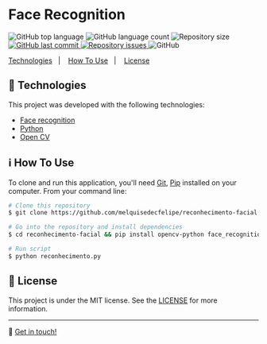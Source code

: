 <h1>Face Recognition</h1>

<p>
  <img alt="GitHub top language" src="https://img.shields.io/github/languages/top/melquisedecfelipe/reconhecimento-facial.svg">

  <img alt="GitHub language count" src="https://img.shields.io/github/languages/count/melquisedecfelipe/reconhecimento-facial.svg">

  <img alt="Repository size" src="https://img.shields.io/github/repo-size/melquisedecfelipe/reconhecimento-facial.svg">

  <a href="https://github.com/melquisedecfelipe/reconhecimento-facial/commits/master">
    <img alt="GitHub last commit" src="https://img.shields.io/github/last-commit/melquisedecfelipe/reconhecimento-facial.svg">
  </a>

  <a href="https://github.com/melquisedecfelipe/reconhecimento-facial/issues">
    <img alt="Repository issues" src="https://img.shields.io/github/issues/melquisedecfelipe/reconhecimento-facial.svg">
  </a>

  <img alt="GitHub" src="https://img.shields.io/github/license/melquisedecfelipe/reconhecimento-facial.svg">
</p>

<p>
  <a href="#rocket-technologies">Technologies</a>&nbsp;&nbsp;&nbsp;|&nbsp;&nbsp;&nbsp;
  <a href="#information_source-how-to-use">How To Use</a>&nbsp;&nbsp;&nbsp;|&nbsp;&nbsp;&nbsp;
  <a href="#memo-license">License</a>
</p>

## :rocket: Technologies

This project was developed with the following technologies:

-  [Face recognition](https://github.com/ageitgey/face_recognition)
-  [Python](https://www.python.org)
-  [Open CV](https://opencv.org/)

## :information_source: How To Use

To clone and run this application, you'll need [Git](https://git-scm.com), [Pip](https://pip.pypa.io/) installed on your computer. From your command line:

```bash
# Clone this repository
$ git clone https://github.com/melquisedecfelipe/reconhecimento-facial

# Go into the repository and install dependencies
$ cd reconhecimento-facial && pip install opencv-python face_recognition

# Run script
$ python reconhecimento.py
```

## :memo: License
This project is under the MIT license. See the [LICENSE](https://github.com/melquisedecfelipe/reconhecimento-facial/blob/master/LICENSE) for more information.

---

:wave: [Get in touch!](https://www.linkedin.com/in/melquisedecfelipe/)
